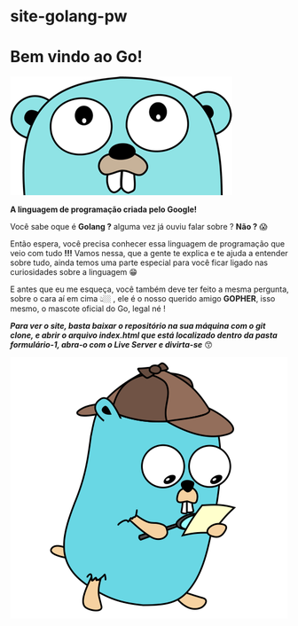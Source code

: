 # site-golang-pw

<h1>Bem vindo ao Go!</h1>
                        <img src="/img/mascote-2.png">

**A linguagem de programação criada pelo Google!**

Você sabe oque é **Golang ?** alguma vez já ouviu falar sobre ? **Não ?** 😱

Então espera, você precisa conhecer essa linguagem de programação que veio com tudo **!!!**
 Vamos nessa, que a gente te explica e te ajuda a entender sobre tudo, ainda temos uma parte especial para você ficar ligado nas curiosidades sobre a linguagem 😁 

E antes que eu me esqueça, você também deve ter feito a mesma pergunta, sobre o cara aí em cima 👆🏼 , ele é o nosso querido amigo **GOPHER**, isso mesmo, o mascote oficial do Go, legal né !


***Para ver o site, basta baixar o repositório na sua máquina com o git clone, e abrir o arquivo index.html que está localizado dentro da pasta formulário-1, abra-o com o Live Server e divirta-se***  😙  


   <img src="/img/gopher-detetive.png">
